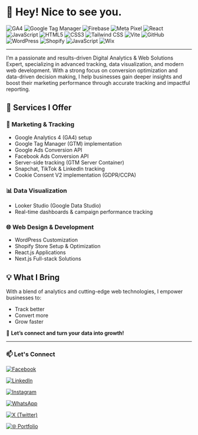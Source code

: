 <h1 >👋 Hey! Nice to see you.</h1>

<p align="center">


![GA4](https://img.shields.io/badge/Google%20Analytics%204-FABC05?style=flat-square&logo=googleanalytics&logoColor=black)
![Google Tag Manager](https://img.shields.io/badge/GTM-34A853?style=flat-square&logo=googletagmanager&logoColor=white)
![Firebase](https://img.shields.io/badge/Firebase-FFCA28?style=flat-square&logo=firebase&logoColor=black)
![Meta Pixel](https://img.shields.io/badge/Meta%20Pixel-1877F2?style=flat-square&logo=meta&logoColor=white)
![React](https://img.shields.io/badge/React-61DAFB?style=flat-square&logo=react&logoColor=black)
![JavaScript](https://img.shields.io/badge/JavaScript-F7DF1E?style=flat-square&logo=javascript&logoColor=black)
![HTML5](https://img.shields.io/badge/HTML5-E34F26?style=flat-square&logo=html5&logoColor=white)
![CSS3](https://img.shields.io/badge/CSS3-1572B6?style=flat-square&logo=css3&logoColor=white)
![Tailwind CSS](https://img.shields.io/badge/TailwindCSS-06B6D4?style=flat-square&logo=tailwindcss&logoColor=white)
![Vite](https://img.shields.io/badge/Vite-646CFF?style=flat-square&logo=vite&logoColor=white)
![GitHub](https://img.shields.io/badge/GitHub-181717?style=flat-square&logo=github&logoColor=white)
![WordPress](https://img.shields.io/badge/WordPress-21759B?style=flat-square&logo=wordpress&logoColor=white)
![Shopify](https://img.shields.io/badge/Shopify-7AB55C?style=flat-square&logo=shopify&logoColor=white)
![JavaScript](https://img.shields.io/badge/JavaScript-F7DF1E?style=flat-square&logo=javascript&logoColor=black)
![Wix](https://img.shields.io/badge/Wix-000000?style=flat-square&logo=wix&logoColor=white)


</p>

---

I’m a passionate and results-driven Digital Analytics & Web Solutions Expert, specializing in advanced tracking, data visualization, and modern web development. With a strong focus on conversion optimization and data-driven decision making, I help businesses gain deeper insights and boost their marketing performance through accurate tracking and impactful reporting.

## 🎯 Services I Offer

### 🔎 Marketing & Tracking
- Google Analytics 4 (GA4) setup
- Google Tag Manager (GTM) implementation
- Google Ads Conversion API
- Facebook Ads Conversion API
- Server-side tracking (GTM Server Container)
- Snapchat, TikTok & LinkedIn tracking
- Cookie Consent V2 implementation (GDPR/CCPA)

### 📊 Data Visualization
- Looker Studio (Google Data Studio)
- Real-time dashboards & campaign performance tracking

### 🌐 Web Design & Development
- WordPress Customization
- Shopify Store Setup & Optimization
- React.js Applications
- Next.js Full-stack Solutions

## 💡 What I Bring
With a blend of analytics and cutting-edge web technologies, I empower businesses to:
- Track better
- Convert more
- Grow faster

📩 **Let’s connect and turn your data into growth!**

---

### 📫 Let's Connect

[![Facebook](https://img.shields.io/badge/Facebook-1877F2?style=flat-square&logo=facebook&logoColor=white)](https://www.facebook.com/profile.php?id=61574827814281)

[![LinkedIn](https://img.shields.io/badge/LinkedIn-0A66C2?style=flat-square&logo=linkedin&logoColor=white)](https://www.linkedin.com/in/krishno-rooy/)

[![Instagram](https://img.shields.io/badge/Instagram-E4405F?style=flat-square&logo=instagram&logoColor=white)](https://www.instagram.com/krishnooroy/)

[![WhatsApp](https://img.shields.io/badge/WhatsApp-25D366?style=flat-square&logo=whatsapp&logoColor=white)](https://wa.me/8801738612417)

[![X (Twitter)](https://img.shields.io/badge/X-000000?style=flat-square&logo=twitter&logoColor=white)](https://x.com/KRISHNO30461710)

[![🌐 Portfolio](https://img.shields.io/badge/Portfolio-000000?style=flat-square&logo=google-chrome&logoColor=white)](https://krishnoroy.com)


